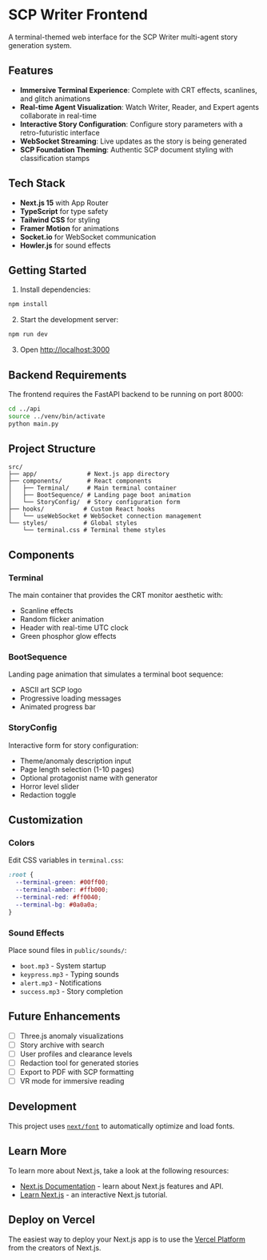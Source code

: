 # SCP Writer Frontend

A terminal-themed web interface for the SCP Writer multi-agent story generation system.

## Features

- **Immersive Terminal Experience**: Complete with CRT effects, scanlines, and glitch animations
- **Real-time Agent Visualization**: Watch Writer, Reader, and Expert agents collaborate in real-time
- **Interactive Story Configuration**: Configure story parameters with a retro-futuristic interface
- **WebSocket Streaming**: Live updates as the story is being generated
- **SCP Foundation Theming**: Authentic SCP document styling with classification stamps

## Tech Stack

- **Next.js 15** with App Router
- **TypeScript** for type safety
- **Tailwind CSS** for styling
- **Framer Motion** for animations
- **Socket.io** for WebSocket communication
- **Howler.js** for sound effects

## Getting Started

1. Install dependencies:
```bash
npm install
```

2. Start the development server:
```bash
npm run dev
```

3. Open [http://localhost:3000](http://localhost:3000)

## Backend Requirements

The frontend requires the FastAPI backend to be running on port 8000:

```bash
cd ../api
source ../venv/bin/activate
python main.py
```

## Project Structure

```
src/
├── app/              # Next.js app directory
├── components/       # React components
│   ├── Terminal/     # Main terminal container
│   ├── BootSequence/ # Landing page boot animation
│   └── StoryConfig/  # Story configuration form
├── hooks/           # Custom React hooks
│   └── useWebSocket # WebSocket connection management
└── styles/          # Global styles
    └── terminal.css # Terminal theme styles
```

## Components

### Terminal
The main container that provides the CRT monitor aesthetic with:
- Scanline effects
- Random flicker animation
- Header with real-time UTC clock
- Green phosphor glow effects

### BootSequence
Landing page animation that simulates a terminal boot sequence:
- ASCII art SCP logo
- Progressive loading messages
- Animated progress bar

### StoryConfig
Interactive form for story configuration:
- Theme/anomaly description input
- Page length selection (1-10 pages)
- Optional protagonist name with generator
- Horror level slider
- Redaction toggle

## Customization

### Colors
Edit CSS variables in `terminal.css`:
```css
:root {
  --terminal-green: #00ff00;
  --terminal-amber: #ffb000;
  --terminal-red: #ff0040;
  --terminal-bg: #0a0a0a;
}
```

### Sound Effects
Place sound files in `public/sounds/`:
- `boot.mp3` - System startup
- `keypress.mp3` - Typing sounds
- `alert.mp3` - Notifications
- `success.mp3` - Story completion

## Future Enhancements

- [ ] Three.js anomaly visualizations
- [ ] Story archive with search
- [ ] User profiles and clearance levels
- [ ] Redaction tool for generated stories
- [ ] Export to PDF with SCP formatting
- [ ] VR mode for immersive reading

## Development

This project uses [`next/font`](https://nextjs.org/docs/app/building-your-application/optimizing/fonts) to automatically optimize and load fonts.

## Learn More

To learn more about Next.js, take a look at the following resources:

- [Next.js Documentation](https://nextjs.org/docs) - learn about Next.js features and API.
- [Learn Next.js](https://nextjs.org/learn) - an interactive Next.js tutorial.

## Deploy on Vercel

The easiest way to deploy your Next.js app is to use the [Vercel Platform](https://vercel.com/new?utm_medium=default-template&filter=next.js&utm_source=create-next-app&utm_campaign=create-next-app-readme) from the creators of Next.js.